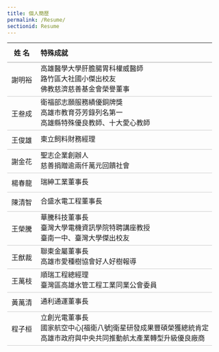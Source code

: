 ```yaml
---
title: 個人簡歷
permalink: /Resume/
sectionid: Resume
---
```

<table style="width: 100%; max-width: 1000px; font-family: '微軟正黑體', Arial, sans-serif; border-collapse: collapse; border: none;">
  <tbody>
    <tr>
      <th style="text-align: center; padding: 10px; border-bottom: 2px solid #ccc;">姓    名</th>
      <th style="text-align: left; padding: 10px; border-bottom: 2px solid #ccc;">特殊成就</th>
    </tr>
    <tr>
      <td style="text-align:center; vertical-align: middle; padding: 10px; border-top: 2px solid #ccc;border-bottom: 1px solid #ccc;">
        謝明裕
      </td>
      <td style="vertical-align: middle; line-height: 1.5; border-top: 2px solid #ccc;border-bottom: 1px solid #ccc; padding-left: 10px;">
        高雄醫學大學肝膽腸胃科權威醫師<br>
        路竹區大社國小傑出校友<br>
        佛教慈濟慈善基金會榮譽董事
      </td>
    </tr>
    <tr>
      <td style="text-align:center; vertical-align: middle; padding: 10px; border-bottom: 1px solid #ccc;">
        王叁成
      </td>
      <td style="vertical-align: middle; line-height: 1.5; border-bottom: 1px solid #ccc; padding-left: 10px;">
        衛福部志願服務績優銅牌獎<br>
        高雄市教育芬芳錄列名第一<br>
        高雄縣特殊優良教師、十大愛心教師
      </td>
    </tr>
    <tr>
      <td style="text-align:center; vertical-align: middle; padding: 10px; border-bottom: 1px solid #ccc;">
        王俊雄
      </td>
      <td style="vertical-align: middle; line-height: 1.5; border-bottom: 1px solid #ccc; padding-left: 10px;">
        東立飼料財務經理
      </td>
    </tr>
    <tr>
      <td style="text-align:center; vertical-align: middle; padding: 10px; border-bottom: 1px solid #ccc;">
        謝金花
      </td>
      <td style="vertical-align: middle; line-height: 1.5; border-bottom: 1px solid #ccc; padding-left: 10px;">
        聖志企業創辦人<br>
        慈善捐贈逾兩仟萬元回饋社會
      </td>
    </tr>
    <tr>
      <td style="text-align:center; vertical-align: middle; padding: 10px; border-bottom: 1px solid #ccc;">
        楊春龍
      </td>
      <td style="vertical-align: middle; line-height: 1.5; border-bottom: 1px solid #ccc; padding-left: 10px;">
        瑞紳工業董事長
      </td>
    </tr>
    <tr>
      <td style="text-align:center; vertical-align: middle; padding: 10px; border-bottom: 1px solid #ccc;">
        陳清智
      </td>
      <td style="vertical-align: middle; line-height: 1.5; border-bottom: 1px solid #ccc; padding-left: 10px;">
        合盛水電工程董事長
      </td>
    </tr>
    <tr>
      <td style="text-align:center; vertical-align: middle; padding: 10px; border-bottom: 1px solid #ccc;">
        王榮騰
      </td>
      <td style="vertical-align: middle; line-height: 1.5; border-bottom: 1px solid #ccc; padding-left: 10px;">
        華騰科技董事長<br>
        臺灣大學電機資訊學院特聘講座教授<br>
        臺南一中、臺灣大學傑出校友
      </td>
    </tr>
    <tr>
      <td style="text-align:center; vertical-align: middle; padding: 10px; border-bottom: 1px solid #ccc;">
        王猷裁
      </td>
      <td style="vertical-align: middle; line-height: 1.5; border-bottom: 1px solid #ccc; padding-left: 10px;">
        聯東金屬董事長<br>
        高雄市愛種樹協會好人好樹報導
      </td>
    </tr>
    <tr>
      <td style="text-align:center; vertical-align: middle; padding: 10px; border-bottom: 1px solid #ccc;">
        王萬枝
      </td>
      <td style="vertical-align: middle; line-height: 1.5; border-bottom: 1px solid #ccc; padding-left: 10px;">
        順瑞工程總經理<br>
        臺灣區高雄水管工程工業同業公會委員
      </td>
    </tr>
    <tr>
      <td style="text-align:center; vertical-align: middle; padding: 10px; border-bottom: 1px solid #ccc;">
        黃萬清
      </td>
      <td style="vertical-align: middle; line-height: 1.5; border-bottom: 1px solid #ccc; padding-left: 10px;">
        通利通運董事長
      </td>
    </tr>
    <tr>
      <td style="text-align:center; vertical-align: middle; padding: 10px; border-bottom: 1px solid #ccc;">
        程子桓
      </td>
      <td style="vertical-align: middle; line-height: 1.5; border-bottom: 1px solid #ccc; padding-left: 10px;">
        立創光電董事長<br>
        國家航空中心[福衛八號]衛星研發成果豐碩榮獲總統肯定<br>
        高雄市政府與中央共同推動航太產業轉型升級優良廠商
      </td>
    </tr>
  </tbody>
</table>
